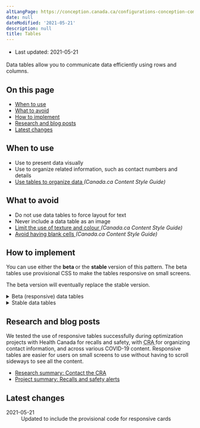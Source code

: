 ```yaml
---
altLangPage: https://conception.canada.ca/configurations-conception-communes/tableaux.html
date: null
dateModified: '2021-05-21'
description: null
title: Tables
---
```


<div class="row">
 <div class="col-md-12 pull-left">
  <ul class="list-inline small mrgn-bttm-sm" id="list-inline-desktop-only" style="line-height:1.65em">
   <li class="mrgn-rght-lg">
    Last updated: 2021-05-21
   </li>
  </ul>
 </div>
</div>

<p>
 Data tables allow you to communicate data efficiently using rows and columns.
</p>

<section>
 <h2>
  On this page
 </h2>
 <ul>
  <li>
   <a href="#when">
    When to use
   </a>
  </li>
  <li>
   <a href="#avoid">
    What to avoid
   </a>
  </li>
  <li>
   <a href="#how">
    How to implement
   </a>
  </li>
  <li>
   <a href="#research">
    Research and blog posts
   </a>
  </li>
  <li>
   <a href="#latest">
    Latest changes
   </a>
  </li>
 </ul>
</section>

<section>
 <h2 id="when">
  When to use
 </h2>
 <ul>
  <li>
   Use to present data visually
  </li>
  <li>
   Use to organize related information, such as contact numbers and details
  </li>
  <li>
   <a href="https://design.canada.ca/style-guide/#wp5-3">
    Use
						tables to organize data
   </a>
   <cite>
    (Canada.ca Content Style Guide)
   </cite>
  </li>
 </ul>
</section>

<section>
 <h2 id="avoid">
  What to avoid
 </h2>
 <ul>
  <li>
   Do not use data tables to force layout for text
  </li>
  <li>
   Never include a data table as an image
  </li>
  <li>
   <a href="https://design.canada.ca/style-guide/#wp5-3-3">
    Limit the use of texture and colour
   </a>
   <cite>
    (Canada.ca Content Style Guide)
   </cite>
  </li>
  <li>
   <a href="https://design.canada.ca/style-guide/#wp5-3-4">
    Avoid having blank cells
   </a>
   <cite>
    (Canada.ca Content Style Guide)
   </cite>
  </li>
 </ul>
</section>

<section>
 <h2 id="how">
  How to implement
 </h2>
 <p>
  You can use either the
  <strong>
   beta
  </strong>
  or the
  <strong>
   stable
  </strong>
  version of this pattern. The beta tables use provisional CSS to make the tables responsive on small screens.
 </p>
 <p>
  The beta version will eventually replace the stable version.
 </p>
 <details>
  <summary>
   Beta (responsive) data tables
  </summary>
  <p>
   Beta responsive tables are:
  </p>
  <ul>
   <li>
    supported only for simple WET tables that don't have merged rows or columns
   </li>
   <li>
    not supported by IE 11
   </li>
  </ul>
  <p>
   Responsive tables create cards in mobile and small tablet view.
  </p>
  <p>
   Because this is still in beta, make sure to test your tables in different views, especially if you add a lot of customization.
  </p>
  <div class="pattern-demo pattern-demo-component">
   <div class="component-demo example-frame-bkg" id="basic-demo">
    <div class="layout-demo example-frame-bkg" id="unfiltered-layout">
     <h3 class="h4 hidden-xs hidden-sm">
      Screen size:
     </h3>
     <div class="btn-group hidden-xs hidden-sm">
      <button class="btn btn-default" id="resize-iframe-mobile">
       <span class="fas fa-mobile-alt">
       </span>
       <strong>
        Small
       </strong>
      </button>
      <button class="btn btn-default" id="resize-iframe-tablet">
       <span class="fas fa-tablet-alt">
       </span>
       <strong>
        Medium
       </strong>
      </button>
      <button class="btn btn-default" id="resize-iframe-desktop">
       <span class="fas fa-desktop">
       </span>
       <strong>
        Large
       </strong>
      </button>
     </div>
     <iframe class="example-frame example-frame-resizable example-frame-m" loading="lazy" onload="resizeIframe(this);" src="fragments/basic.html" title="Basic table example">
     </iframe>
    </div>
   </div>
  </div>
  <details>
   <summary>
    Code
   </summary>
   <pre><code>&lt;table class="provisional gc-table table" id="myTable1"&gt;
 &lt;caption&gt;Population growth in Canadian cities&lt;/caption&gt;
 &lt;thead&gt;
  &lt;tr&gt;
   &lt;th&gt;City&lt;/th&gt;
   &lt;th&gt;Population in 2007&lt;/th&gt;
   &lt;th&gt;Population in 2017&lt;/th&gt;
   &lt;th&gt;Percentage change&lt;/th&gt;
  &lt;/tr&gt;
 &lt;/thead&gt;
 &lt;tbody&gt;
  &lt;tr&gt;
   &lt;td data-label="City"&gt;Toronto&lt;/td&gt;
   &lt;td data-label="Population in 2007"&gt;5,418,207&lt;/td&gt;
   &lt;td data-label="Population in 2017"&gt;6,346,088&lt;/td&gt;
   &lt;td data-label="Percentage change"&gt;17.1%&lt;/td&gt;
  &lt;/tr&gt;
  &lt;tr&gt;
   &lt;td data-label="City"&gt;Montréal&lt;/td&gt;
   &lt;td data-label="Population in 2007"&gt;3,714,846&lt;/td&gt;
   &lt;td data-label="Population in 2017"&gt;4,138,254&lt;/td&gt;
   &lt;td data-label="Percentage change"&gt;11.4%&lt;/td&gt;
  &lt;/tr&gt;
  &lt;tr&gt;
   &lt;td data-label="City"&gt;Vancouver&lt;/td&gt;
   &lt;td data-label="Population in 2007"&gt;2,218,134&lt;/td&gt;
   &lt;td data-label="Population in 2017"&gt;2,571,262&lt;/td&gt;
   &lt;td data-label="Percentage change"&gt;15.9%&lt;/td&gt;
  &lt;/tr&gt;
  &lt;tr&gt;
   &lt;td data-label="City"&gt;Ottawa–Gatineau&lt;/td&gt;
   &lt;td data-label="Population in 2007"&gt;1,188,073&lt;/td&gt;
   &lt;td data-label="Population in 2017"&gt;1,377,016 &lt;/td&gt;
   &lt;td data-label="Percentage change"&gt;15.9%&lt;/td&gt;
  &lt;/tr&gt;
 &lt;/tbody&gt;
&lt;/table&gt;</code></pre>
  </details>
  <h3>
   Customizing tables
  </h3>
  <table class="table">
   <thead>
    <tr>
     <th>
      Option
     </th>
     <th>
      Description
     </th>
     <th>
      How to use
     </th>
    </tr>
   </thead>
   <tbody>
    <tr>
     <td>
      Table borders
     </td>
     <td>
      Adds a border to help visually separate the table cells when they have a lot of content
     </td>
     <td>
      Add the class
      <code>
       table-bordered
      </code>
      to the
      <code>
       &lt;table&gt;
      </code>
     </td>
    </tr>
    <tr>
     <td>
      Condensed spacing
     </td>
     <td>
      Narrows the height of the cells within the table
     </td>
     <td>
      Add the class
      <code>
       table-condensed
      </code>
      to the
      <code>
       &lt;table&gt;
      </code>
     </td>
    </tr>
    <tr>
     <td>
      Striped rows
     </td>
     <td>
      Alternates the colour of the table rows from white to grey
     </td>
     <td>
      Add the class
      <code>
       table-striped
      </code>
      to the
      <code>
       &lt;table&gt;
      </code>
     </td>
    </tr>
    <tr>
     <td>
      Hover rows
     </td>
     <td>
      Causes the background to darken when a mouse hovers over a row
     </td>
     <td>
      Add the class
      <code>
       table-hover
      </code>
      to the
      <code>
       &lt;table&gt;
      </code>
     </td>
    </tr>
    <tr>
     <td>
      Left aligned
     </td>
     <td>
      Align the text in any cell on mobile cards
     </td>
     <td>
      Add the class
      <code>
       text-left
      </code>
      to the HTML item in the
      <code>
       &lt;td&gt;
      </code>
      you wish to align left, like a
      <code>
       &lt;span&gt;
      </code>
      or a
      <code>
       &lt;ul&gt;
      </code>
     </td>
    </tr>
    <tr>
     <td>
      Simple filter
     </td>
     <td>
      Provides simple filtering for the table
     </td>
     <td>
      Add the class
      <code>
       wb-filter
      </code>
      to the
      <code>
       &lt;table&gt;
      </code>
     </td>
    </tr>
    <tr>
     <td>
      Enable DataTables plugin
     </td>
     <td>
      Provides searching, sorting, filtering, pagination, etc.
      <a href="https://wet-boew.github.io/v4.0-ci/demos/tables/tables-en.html">
       DataTables plugin documentation
      </a>
     </td>
     <td>
      Add the class
      <code>
       wb-tables
      </code>
      to the
      <code>
       &lt;table&gt;
      </code>
      and add the appropriate
      <code>
       data-wb-tables=""
      </code>
      values
     </td>
    </tr>
   </tbody>
  </table>
 </details>
 <details>
  <summary>
   Stable data tables
  </summary>
  <ul>
   <li>
    Use defined presentation classes for tables included in
    <abbr title="Web Experience Toolkit">
     WET
    </abbr>
   </li>
   <li>
    Ensure each column treats only one data facet
   </li>
   <li>
    Where possible, use
    <abbr title="Web Experience Toolkit">
     WET
    </abbr>
    4 tables to enable sorting and filtering controls
    <ul>
     <li>
      this is recommended when there are more than 12 rows
     </li>
    </ul>
   </li>
   <li>
    Add optional pagination controls for any table with more than 12 rows
   </li>
   <li>
    Never include tabular data as an image
   </li>
  </ul>
  <h2>
   Working example
  </h2>
  <ul>
   <li>
    <a href="https://wet-boew.github.io/v4.0-ci/demos/tables/tables-en.html">
     WET: Tables
    </a>
   </li>
  </ul>
  <section class="panel panel-primary">
   <header class="panel-heading">
    <h3 class="panel-title">
     Example
    </h3>
   </header>
   <div class="panel-body">
    <figure class="mrgn-bttm-sm">
     <figcaption class="text-center">
      <b>
       Data tables pattern
      </b>
     </figcaption>
     <img alt="Screenshot illustrating the data table pattern on Canada.ca. Details on this graphic can be found in the surrounding text." class="img-responsive center-block" src="https://www.canada.ca/content/dam/tbs-sct/images/government-communications/canada-content-style-guide/data-tables-pattern-eng.jpg"/>
    </figure>
   </div>
  </section>
 </details>
 <section>
  <h2 id="research">
   Research and blog posts
  </h2>
  <p>
   We tested the use of responsive tables successfully during optimization projects with Health Canada for recalls and safety, with
   <abbr title="Canada Revenue Agency">
    CRA
   </abbr>
   for organizing contact information, and across various COVID-19 content. Responsive tables are easier for users on small screens to use without having to scroll sideways to see all the content.
  </p>
  <ul>
   <li>
    <a href="https://blog.canada.ca/research-summaries/cra-contact-us-research-summary">
     Research summary: Contact the CRA
    </a>
   </li>
   <li>
    <a href="https://blog.canada.ca/research-summaries/recalls-research-summary">
     Project summary: Recalls and safety alerts
    </a>
   </li>
  </ul>
 </section>
 <section>
  <h2 id="latest">
   Latest changes
  </h2>
  <dl class="dl-horizontal">
   <dt>
    <time class="link-muted" datetime="2021-05-21">
     2021-05-21
    </time>
   </dt>
   <dd>
    Updated to include the provisional code for responsive cards
   </dd>
  </dl>
 </section>
</section>





